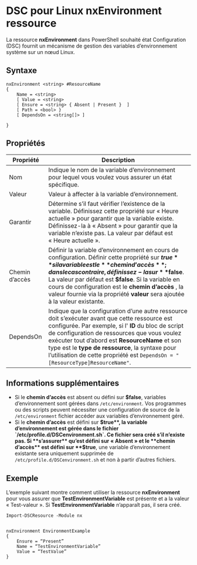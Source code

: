 # DSC pour Linux nxEnvironment ressource

La ressource **nxEnvironment** dans PowerShell souhaité état Configuration (DSC) fournit un mécanisme de gestion des variables d’environnement système sur un nœud Linux.

## Syntaxe

```
nxEnvironment <string> #ResourceName
{
    Name = <string>
    [ Value = <string>
    [ Ensure = <string> { Absent | Present }  ]
    [ Path = <bool> }
    [ DependsOn = <string[]> ]

}
```

## Propriétés

|  Propriété |  Description | 
|---|---|
| Nom| Indique le nom de la variable d’environnement pour lequel vous voulez vous assurer un état spécifique.| 
| Valeur| Valeur à affecter à la variable d’environnement.| 
| Garantir| Détermine s’il faut vérifier l’existence de la variable. Définissez cette propriété sur « Heure actuelle » pour garantir que la variable existe. Définissez-la à « Absent » pour garantir que la variable n’existe pas. La valeur par défaut est « Heure actuelle ».| 
| Chemin d’accès| Définir la variable d’environnement en cours de configuration. Définir cette propriété sur **$true** si la variable est le **chemin d’accès** ; dans le cas contraire, définissez-la sur **$false**. La valeur par défaut est **$false**. Si la variable en cours de configuration est le **chemin d’accès** , la valeur fournie via la propriété **valeur** sera ajoutée à la valeur existante.| 
| DependsOn | Indique que la configuration d’une autre ressource doit s’exécuter avant que cette ressource est configurée. Par exemple, si l' **ID** du bloc de script de configuration de ressources que vous voulez exécuter tout d’abord est **ResourceName** et son type est le **type de ressource**, la syntaxe pour l’utilisation de cette propriété est `DependsOn = "[ResourceType]ResourceName"`.| 

## Informations supplémentaires

* Si le **chemin d’accès** est absent ou défini sur **$false**, variables d’environnement sont gérées dans `/etc/environment`. Vos programmes ou des scripts peuvent nécessiter une configuration de source de la `/etc/environment` fichier accéder aux variables d’environnement géré.
* Si le **chemin d’accès** est défini sur **$true**, la variable d’environnement est gérée dans le fichier `/etc/profile.d/DSCenvironment.sh`. Ce fichier sera créé s’il n’existe pas. Si **s’assurer** qu’est défini sur « Absent » et le **chemin d’accès** est défini sur **$true**, une variable d’environnement existante sera uniquement supprimée de `/etc/profile.d/DSCenvironment.sh` et non à partir d’autres fichiers.

## Exemple

L’exemple suivant montre comment utiliser la ressource **nxEnvironment** pour vous assurer que **TestEnvironmentVariable** est présente et a la valeur « Test-valeur ». Si **TestEnvironmentVariable** n’apparaît pas, il sera créé.

```
Import-DSCResource -Module nx 


nxEnvironment EnvironmentExample
{
    Ensure = “Present”
    Name = “TestEnvironmentVariable”
    Value = “TestValue”
}
```


